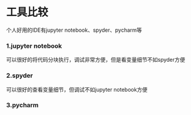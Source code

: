# 工具比较

个人好用的IDE有jupyter notebook、spyder、pycharm等

### 1.jupyter notebook

可以很好的将代码分块执行，调试非常方便，但是看变量细节不如spyder方便

### 2.spyder

可以很好的查看变量细节，但调试不如jupyter notebook方便

### 3.pycharm

